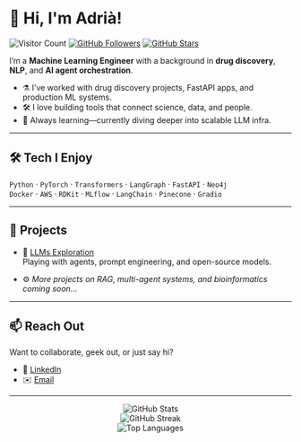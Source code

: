 # 👋 Hi, I'm Adrià!

![Visitor Count](https://visitor-badge.laobi.icu/badge?page_id=adriacb.visitor-badge)
[![GitHub Followers](https://img.shields.io/github/followers/adriacb?label=Followers&style=social)](https://github.com/adriacb)
[![GitHub Stars](https://img.shields.io/github/stars/adriacb?label=Stars&style=social)](https://github.com/adriacb)

I’m a **Machine Learning Engineer** with a background in **drug discovery**, **NLP**, and **AI agent orchestration**.

- ⚗️ I’ve worked with drug discovery projects, FastAPI apps, and production ML systems.
- 🛠️ I love building tools that connect science, data, and people.
- 🌱 Always learning—currently diving deeper into scalable LLM infra.

---

## 🛠 Tech I Enjoy

`Python` · `PyTorch` · `Transformers` · `LangGraph` · `FastAPI` · `Neo4j`  
`Docker` · `AWS` · `RDKit` · `MLflow` · `LangChain` · `Pinecone` · `Gradio`

---

## 🧪 Projects

- 🔬 [LLMs Exploration](https://github.com/adriacb/LLMs-Exploration)  
  Playing with agents, prompt engineering, and open-source models.

- ⚙️ *More projects on RAG, multi-agent systems, and bioinformatics coming soon...*

---

## 📫 Reach Out

Want to collaborate, geek out, or just say hi?

- 💼 [LinkedIn](https://www.linkedin.com/in/adriacabello/)
- ✉️ [Email](mailto:cabl.adria@gmail.com)

---

<p align="center">
  <img src="https://github-readme-stats.vercel.app/api?username=adriacb&show_icons=true&hide_title=true" alt="GitHub Stats" />
  <br/>
  <img src="https://github-readme-streak-stats.herokuapp.com/?user=adriacb" alt="GitHub Streak" />
  <br/>
  <img src="https://github-readme-stats.vercel.app/api/top-langs/?username=adriacb&layout=compact" alt="Top Languages" />
</p>
